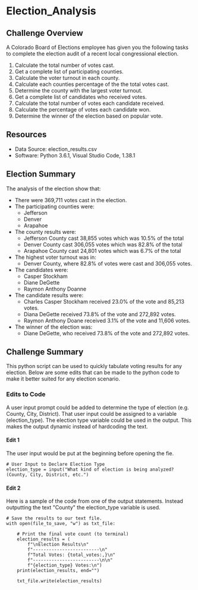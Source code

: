 # Election_Analysis

## Challenge Overview
A Colorado Board of Elections employee has given you the following tasks to complete the election audit of a recent local congressional election.

1. Calculate the total number of votes cast.
2. Get a complete list of participating counties.
3. Calculate the voter turnout in each county.
4. Calculate each counties percentage of the the total votes cast.
5. Determine the county with the largest voter turnout.
6. Get a complete list of candidates who received votes.
7. Calculate the total number of votes each candidate received.
8. Calculate the percentage of votes each candidate won.
9. Determine the winner of the election based on popular vote.

## Resources
- Data Source: election_results.csv
- Software: Python 3.6.1, Visual Studio Code, 1.38.1

## Election Summary
The analysis of the election show that:
- There were 369,711 votes cast in the election.
- The participating counties were:
  - Jefferson
  - Denver
  - Arapahoe
- The county results were:
  - Jefferson County cast 38,855 votes which was 10.5% of the total
  - Denver County cast 306,055 votes which was 82.8% of the total
  - Arapahoe County cast 24,801 votes which was 6.7% of the total
- The highest voter turnout was in:
  - Denver County, where 82.8% of votes were cast and 306,055 votes.
- The candidates were:
  - Casper Stockham
  - Diane DeGette
  - Raymon Anthony Doanne 
- The candidate results were:
  - Charles Casper Stockham received 23.0% of the vote and 85,213 votes.
  - Diana DeGette received 73.8% of the vote and 272,892 votes.
  - Raymon Anthony Doane received 3.1% of the vote and 11,606 votes.
- The winner of the election was:
  - Diane DeGette, who received 73.8% of the vote and 272,892 votes.

## Challenge Summary
This python script can be used to quickly tabulate voting results for any election. Below are some edits that can be made to the python code to make it better suited for any election scenario.

### Edits to Code
A user input prompt could be added to determine the type of election (e.g. County, City, District). That user input could be assigned to a variable (election_type). The election type variable could be used in the output. This makes the output dynamic instead of hardcoding the text.

#### Edit 1
The user input would be put at the beginning before opening the fie.

```
# User Input to Declare Election Type
election_type = input("What kind of election is being analyzed? (County, City, District, etc.")
```

#### Edit 2
Here is a sample of the code from one of the output statements. Instead outputting the text "County" the election_type variable is used.

```
# Save the results to our text file.
with open(file_to_save, "w") as txt_file:

    # Print the final vote count (to terminal)
    election_results = (
        f"\nElection Results\n"
        f"-------------------------\n"
        f"Total Votes: {total_votes:,}\n"
        f"-------------------------\n\n"
        f"{election_type} Votes:\n")
    print(election_results, end="")

    txt_file.write(election_results)
 ```
